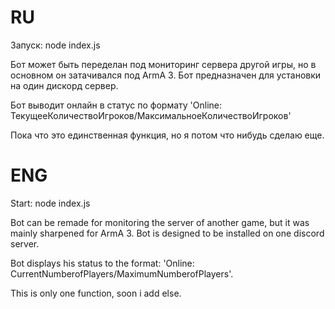 # RU
Запуск: node index.js

Бот может быть переделан под мониторинг сервера другой игры, но в основном он затачивался под ArmA 3.
Бот предназначен для установки на один дискорд сервер.

Бот выводит онлайн в статус по формату 'Online: ТекущееКоличествоИгроков/МаксимальноеКоличествоИгроков'

Пока что это единственная функция, но я потом что нибудь сделаю еще.

# ENG
Start: node index.js

Bot can be remade for monitoring the server of another game, but it was mainly sharpened for ArmA 3.
Bot is designed to be installed on one discord server.

Bot displays his status to the format: 'Online: CurrentNumberofPlayers/MaximumNumberofPlayers'.

This is only one function, soon i add else.

